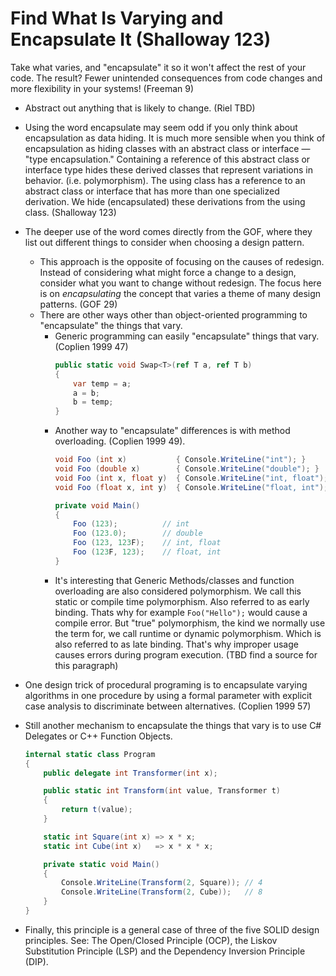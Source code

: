 # Find What Is Varying and Encapsulate It (Shalloway 123)

Take what varies, and "encapsulate" it so it won't affect the rest of your code. The result? Fewer unintended
consequences from code changes and more flexibility in your systems! (Freeman 9)

* Abstract out anything that is likely to change. (Riel TBD)
* Using the word encapsulate may seem odd if you only think about encapsulation as data hiding. It is much more sensible
  when you think of encapsulation as hiding classes with an abstract class or interface — "type encapsulation."
  Containing a reference of this abstract class or interface type hides these derived classes that represent variations
  in behavior. (i.e. polymorphism). The using class has a reference to an abstract class or interface that has more than
  one specialized derivation. We hide (encapsulated) these derivations from the using class. (Shalloway 123)
* The deeper use of the word comes directly from the GOF, where they list out different things to consider when choosing
  a design pattern.
    * This approach is the opposite of focusing on the causes of redesign. Instead of considering what might force a
      change to a design, consider what you want to change without redesign. The focus here is on *encapsulating* the
      concept that varies a theme of many design patterns. (GOF 29)
    * There are other ways other than object-oriented programming to "encapsulate" the things that vary.
        * Generic programming can easily "encapsulate" things that vary. (Coplien 1999 47)
          ```C#
          public static void Swap<T>(ref T a, ref T b)
          {
              var temp = a;
              a = b;
              b = temp;
          }
          ```
        * Another way to "encapsulate" differences is with method overloading. (Coplien 1999 49).
          ```C#
          void Foo (int x)           { Console.WriteLine("int"); }
          void Foo (double x)        { Console.WriteLine("double"); }
          void Foo (int x, float y)  { Console.WriteLine("int, float"); }
          void Foo (float x, int y)  { Console.WriteLine("float, int"); }

          private void Main()
          {
              Foo (123);          // int
              Foo (123.0);        // double
              Foo (123, 123F);    // int, float
              Foo (123F, 123);    // float, int
          }
          ```
        * It's interesting that Generic Methods/classes and function overloading are also considered polymorphism. We
          call this static or compile time polymorphism. Also referred to as early binding. Thats why for example
          `Foo("Hello");` would cause a compile error. But "true" polymorphism, the kind we normally use the term for,
          we call runtime or dynamic polymorphism. Which is also referred to as late binding. That's why improper usage
          causes errors during program execution. (TBD find a source for this paragraph)
* One design trick of procedural programing is to encapsulate varying algorithms in one procedure by using a formal
  parameter with explicit case analysis to discriminate between alternatives. (Coplien 1999 57)
* Still another mechanism to encapsulate the things that vary is to use C# Delegates or C++ Function Objects.

  ```C#
  internal static class Program
  {
      public delegate int Transformer(int x);

      public static int Transform(int value, Transformer t)
      {
          return t(value);
      }

      static int Square(int x) => x * x;
      static int Cube(int x)   => x * x * x;

      private static void Main()
      {
          Console.WriteLine(Transform(2, Square)); // 4
          Console.WriteLine(Transform(2, Cube));   // 8
      }
  }
  ```
* Finally, this principle is a general case of three of the five SOLID design principles.
  See: The Open/Closed Principle (OCP),
  the Liskov Substitution Principle (LSP) and
  the Dependency Inversion Principle (DIP).
